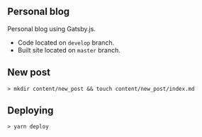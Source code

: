 

## Personal blog

Personal blog using Gatsby.js.

* Code located on `develop` branch.
* Built site located on `master` branch.


## New post

```
> mkdir content/new_post && touch content/new_post/index.md
```

## Deploying

```
> yarn deploy
```